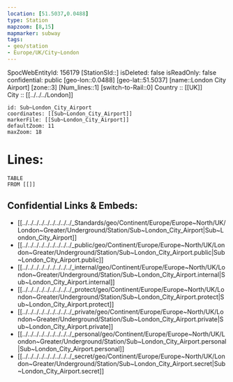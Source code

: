 ```yaml
---
location: [51.5037,0.0488] 
type: Station 
mapzoom: [8,15] 
mapmarker: subway 
tags:
- geo/station
- Europe/UK/City~London
---
```

SpocWebEntityId: 156179
[StationSId::] 
isDeleted: false
isReadOnly: false
confidential: public
[geo-lon::0.0488] 
[geo-lat::51.5037] 
[name::London City Airport] 
[zone::3] 
[Num_lines::1] 
[switch-to-Rail::0] 
Country :: [[UK]]  
City :: [[../../../London]]  


```leaflet
id: Sub~London_City_Airport
coordinates: [[Sub~London_City_Airport]] 
markerFile: [[Sub~London_City_Airport]] 
defaultZoom: 11 
maxZoom: 18
```


# Lines: 
```dataview
TABLE 
FROM [[]] 
```

## Confidential Links & Embeds: 
- [[../../../../../../../../../_Standards/geo/Continent/Europe/Europe~North/UK/London~Greater/Underground/Station/Sub~London_City_Airport|Sub~London_City_Airport]] 
- [[../../../../../../../../../_public/geo/Continent/Europe/Europe~North/UK/London~Greater/Underground/Station/Sub~London_City_Airport.public|Sub~London_City_Airport.public]] 
- [[../../../../../../../../../_internal/geo/Continent/Europe/Europe~North/UK/London~Greater/Underground/Station/Sub~London_City_Airport.internal|Sub~London_City_Airport.internal]] 
- [[../../../../../../../../../_protect/geo/Continent/Europe/Europe~North/UK/London~Greater/Underground/Station/Sub~London_City_Airport.protect|Sub~London_City_Airport.protect]] 
- [[../../../../../../../../../_private/geo/Continent/Europe/Europe~North/UK/London~Greater/Underground/Station/Sub~London_City_Airport.private|Sub~London_City_Airport.private]] 
- [[../../../../../../../../../_personal/geo/Continent/Europe/Europe~North/UK/London~Greater/Underground/Station/Sub~London_City_Airport.personal|Sub~London_City_Airport.personal]] 
- [[../../../../../../../../../_secret/geo/Continent/Europe/Europe~North/UK/London~Greater/Underground/Station/Sub~London_City_Airport.secret|Sub~London_City_Airport.secret]] 
